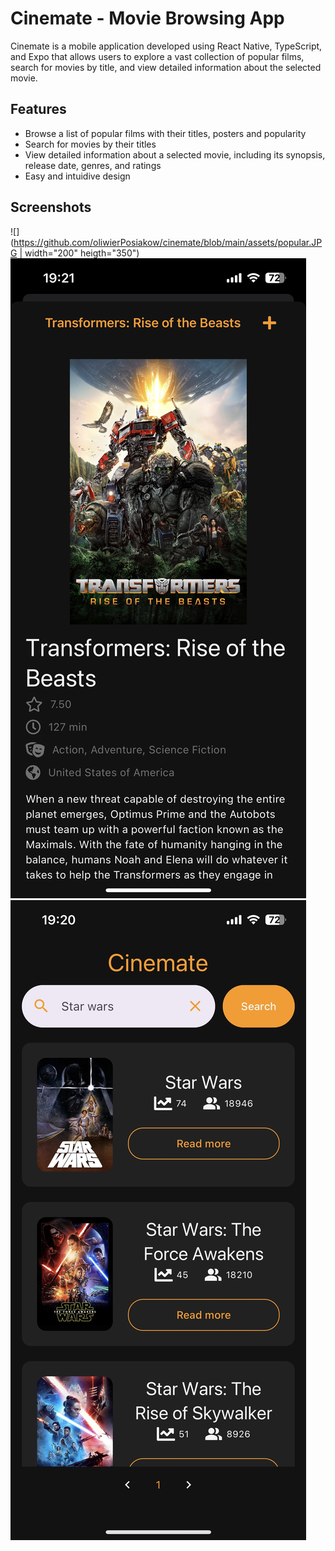 # Cinemate - Movie Browsing App
Cinemate is a mobile application developed using React Native, TypeScript, and Expo that allows users to explore a vast collection of popular films, search for movies by title, and view detailed information about the selected movie.




## Features

- Browse a list of popular films with their titles, posters and popularity
- Search for movies by their titles
- View detailed information about a selected movie, including its synopsis, release date, genres, and ratings
- Easy and intuidive design


## Screenshots

![](https://github.com/oliwierPosiakow/cinemate/blob/main/assets/popular.JPG | width="200" heigth="350")
![](https://github.com/oliwierPosiakow/cinemate/blob/main/assets/details.JPG)
![](https://github.com/oliwierPosiakow/cinemate/blob/main/assets/title.JPG)


